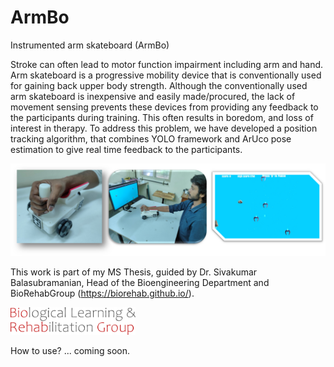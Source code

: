 # ArmBo

Instrumented arm skateboard (ArmBo)

Stroke can often lead to motor function impairment including arm and hand. Arm skateboard is a progressive mobility device that is conventionally used for gaining back upper body strength. Although the conventionally used arm skateboard is inexpensive and easily made/procured, the lack of movement sensing prevents these devices from providing any feedback to the participants during training. This often results in boredom, and loss of interest in therapy. To address this problem, we have developed a position tracking algorithm, that combines YOLO framework and ArUco pose estimation to give real time feedback to the participants.


![Alt text](src/gamescreen.png)

This work is part of my MS Thesis, guided by Dr. Sivakumar Balasubramanian, Head of the Bioengineering Department and BioRehabGroup (https://biorehab.github.io/).


<img src="src/logo.png" alt="drawing" width="200"/>
<!-- ![Alt text](src/logo.png) -->

How to use? ... coming soon.
